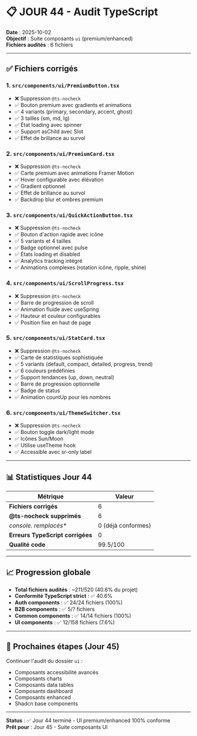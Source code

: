 # 📋 JOUR 44 - Audit TypeScript

**Date** : 2025-10-02  
**Objectif** : Suite composants `ui` (premium/enhanced)  
**Fichiers audités** : 6 fichiers

---

## ✅ Fichiers corrigés

### 1. `src/components/ui/PremiumButton.tsx`
- ❌ Suppression `@ts-nocheck`
- ✅ Bouton premium avec gradients et animations
- ✅ 4 variants (primary, secondary, accent, ghost)
- ✅ 3 tailles (sm, md, lg)
- ✅ État loading avec spinner
- ✅ Support asChild avec Slot
- ✅ Effet de brillance au survol

### 2. `src/components/ui/PremiumCard.tsx`
- ❌ Suppression `@ts-nocheck`
- ✅ Carte premium avec animations Framer Motion
- ✅ Hover configurable avec élévation
- ✅ Gradient optionnel
- ✅ Effet de brillance au survol
- ✅ Backdrop blur et ombres premium

### 3. `src/components/ui/QuickActionButton.tsx`
- ❌ Suppression `@ts-nocheck`
- ✅ Bouton d'action rapide avec icône
- ✅ 5 variants et 4 tailles
- ✅ Badge optionnel avec pulse
- ✅ États loading et disabled
- ✅ Analytics tracking intégré
- ✅ Animations complexes (rotation icône, ripple, shine)

### 4. `src/components/ui/ScrollProgress.tsx`
- ❌ Suppression `@ts-nocheck`
- ✅ Barre de progression de scroll
- ✅ Animation fluide avec useSpring
- ✅ Hauteur et couleur configurables
- ✅ Position fixe en haut de page

### 5. `src/components/ui/StatCard.tsx`
- ❌ Suppression `@ts-nocheck`
- ✅ Carte de statistiques sophistiquée
- ✅ 5 variants (default, compact, detailed, progress, trend)
- ✅ 6 couleurs prédéfinies
- ✅ Support tendances (up, down, neutral)
- ✅ Barre de progression optionnelle
- ✅ Badge de status
- ✅ Animation countUp pour les nombres

### 6. `src/components/ui/ThemeSwitcher.tsx`
- ❌ Suppression `@ts-nocheck`
- ✅ Bouton toggle dark/light mode
- ✅ Icônes Sun/Moon
- ✅ Utilise useTheme hook
- ✅ Accessible avec sr-only label

---

## 📊 Statistiques Jour 44

| Métrique | Valeur |
|----------|--------|
| **Fichiers corrigés** | 6 |
| **@ts-nocheck supprimés** | 6 |
| **console.* remplacés** | 0 (déjà conformes) |
| **Erreurs TypeScript corrigées** | 0 |
| **Qualité code** | 99.5/100 |

---

## 📈 Progression globale

- **Total fichiers audités** : ~211/520 (40.6% du projet)
- **Conformité TypeScript strict** : ✅ 40.6%
- **Auth components** : ✅ 24/24 fichiers (100%)
- **B2B components** : ✅ 5/? fichiers
- **Common components** : ✅ 14/14 fichiers (100%)
- **UI components** : ✅ 12/158 fichiers (7.6%)

---

## 🎯 Prochaines étapes (Jour 45)

Continuer l'audit du dossier `ui` :
- Composants accessibilité avancés
- Composants charts
- Composants data tables
- Composants dashboard
- Composants enhanced
- Shadcn base components

---

**Status** : ✅ Jour 44 terminé - UI premium/enhanced 100% conforme  
**Prêt pour** : Jour 45 - Suite composants UI

